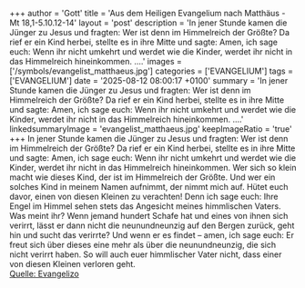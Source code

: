 +++
author = 'Gott'
title = 'Aus dem Heiligen Evangelium nach Matthäus - Mt 18,1-5.10.12-14'
layout = 'post'
description = 'In jener Stunde kamen die Jünger zu Jesus und fragten: Wer ist denn im Himmelreich der Größte? Da rief er ein Kind herbei, stellte es in ihre Mitte und sagte: Amen, ich sage euch: Wenn ihr nicht umkehrt und werdet wie die Kinder, werdet ihr nicht in das Himmelreich hineinkommen. ....'
images = ['/symbols/evangelist_matthaeus.jpg']
categories = ['EVANGELIUM']
tags = ['EVANGELIUM']
date = '2025-08-12 08:00:17 +0100'
summary = 'In jener Stunde kamen die Jünger zu Jesus und fragten: Wer ist denn im Himmelreich der Größte? Da rief er ein Kind herbei, stellte es in ihre Mitte und sagte: Amen, ich sage euch: Wenn ihr nicht umkehrt und werdet wie die Kinder, werdet ihr nicht in das Himmelreich hineinkommen. ....'
linkedsummaryImage = 'evangelist_matthaeus.jpg'
keepImageRatio = 'true'
+++
In jener Stunde kamen die Jünger zu Jesus und fragten: Wer ist denn im Himmelreich der Größte?
Da rief er ein Kind herbei, stellte es in ihre Mitte
und sagte: Amen, ich sage euch: Wenn ihr nicht umkehrt und werdet wie die Kinder, werdet ihr nicht in das Himmelreich hineinkommen.
Wer sich so klein macht wie dieses Kind, der ist im Himmelreich der Größte.<!--more-->
Und wer ein solches Kind in meinem Namen aufnimmt, der nimmt mich auf.
Hütet euch davor, einen von diesen Kleinen zu verachten! Denn ich sage euch: Ihre Engel im Himmel sehen stets das Angesicht meines himmlischen Vaters.
Was meint ihr? Wenn jemand hundert Schafe hat und eines von ihnen sich verirrt, lässt er dann nicht die neunundneunzig auf den Bergen zurück, geht hin und sucht das verirrte?
Und wenn er es findet – amen, ich sage euch: Er freut sich über dieses eine mehr als über die neunundneunzig, die sich nicht verirrt haben.
So will auch euer himmlischer Vater nicht, dass einer von diesen Kleinen verloren geht.<br> [Quelle: Evangelizo](https://evangeliumtagfuertag.org/DE/gospel)